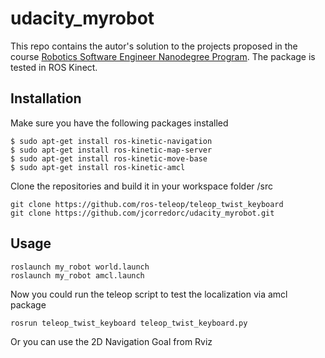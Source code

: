 # udacity_myrobot

This repo contains the autor's solution to the projects proposed in the course [Robotics Software Engineer Nanodegree Program](https://www.udacity.com/course/robotics-software-engineer--nd209). The package is tested in ROS Kinect.

## Installation

Make sure you have the following packages installed

```
$ sudo apt-get install ros-kinetic-navigation
$ sudo apt-get install ros-kinetic-map-server
$ sudo apt-get install ros-kinetic-move-base
$ sudo apt-get install ros-kinetic-amcl
```

Clone the repositories and build it in your workspace folder /src

```
git clone https://github.com/ros-teleop/teleop_twist_keyboard
git clone https://github.com/jcorredorc/udacity_myrobot.git
```

## Usage


```
roslaunch my_robot world.launch
roslaunch my_robot amcl.launch
```

Now you could run the teleop script to test the localization via amcl package

```
rosrun teleop_twist_keyboard teleop_twist_keyboard.py
```

Or you can use the 2D Navigation Goal from Rviz

